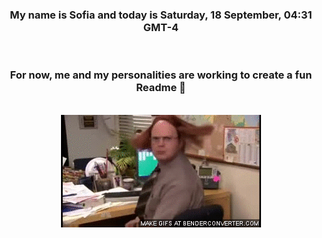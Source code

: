 


<div align="center">
<h3 >My name is Sofia and today is Saturday, 18 September, 04:31 GMT-4</h3><br>
<h3 >For now, me and my personalities are working to create a fun Readme 👋
</h3><br>
<img src='img/dwight.gif' alt='working...'/>
</div>
